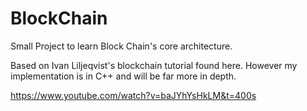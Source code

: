 # BlockChain

Small Project to learn Block Chain's core architecture.

Based on Ivan Liljeqvist's blockchain tutorial found here. However my implementation is in C++ and will be far more in depth.

https://www.youtube.com/watch?v=baJYhYsHkLM&t=400s

